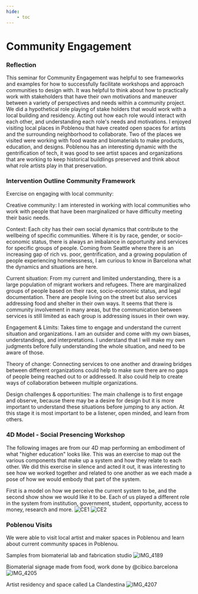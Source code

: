```yaml
---
hide:
    - toc
---
```


# Community Engagement


### Reflection

This seminar for Community Engagement was helpful to see frameworks and examples for how to successfully facilitate workshops and approach communities to design with. It was helpful to think about how to practically work with stakeholders that have their own motivations and maneuver between a variety of perspectives and needs within a community project. We did a hypothetical role playing of stake holders that would work with a local building and residency. Acting out how each role would interact with each other, and understanding each role's needs and motivations. I enjoyed visiting local places in Poblenou that have created open spaces for artists and the surrounding neighborhood to collaborate. Two of the places we visited were working with food waste and biomaterials to make products, education, and designs. Poblenou has an interesting dynamic with the gentrification of tech, it was good to see artist spaces and organizations that are working to keep historical buildlings preserved and think about what role artists play in that preservation. 





### Intervention Outline Community Framework
Exercise on engaging with local community: 

Creative community: 
I am interested in working with local communities who work with people that have been marginalized or have difficulty meeting their basic needs. 

Context:
Each city has their own social dynamics that contribute to the wellbeing of specific communities. Where it is by race, gender, or socio-economic status, there is always an imbalance in opportunity and services for specific groups of people. Coming from Seattle where there is an increasing gap of rich vs. poor, gentrification, and a growing population of people experiencing homelessness, I am curious to know in Barcelona what the dynamics and situations are here. 

Current situation:
From my current and limited understanding, there is a large population of migrant workers and refugees. There are marginalized groups of people based on their race, socio-economic status, and legal documentation. There are people living on the street but also services addressing food and shelter in their own ways. It seems that there is community involvement in many areas, but the communication between services is still limited as each group is addressing issues in their own way. 

Engagement & Limits:
Takes time to engage and understand the current situation and organizations. I am an outsider and come with my own biases, understandings, and interpretations. I understand that I will make my own judgments before fully understanding the whole situation, and need to be aware of those. 

Theory of change:
Connecting services to one another and drawing bridges between different organizations could help to make sure there are no gaps of people being reached out to or addressed. It also could help to create ways of collaboration between multiple organizations. 

Design challenges & opportunities: 
The main challenge is to first engage and observe, because there may be a desire for design but it is more important to understand these situations before jumping to any action. At this stage it is most important to be a listener, open minded, and learn from others. 



### 4D Model - Social Presencing Workshop
The following images are from our 4D map performing an embodiment of what "higher education" looks like. This was an exercise to map out the various components that make up a system and how they relate to each other. We did this exercise in silence and acted it out, it was interesting to see how we worked together and related to one another as we each made a pose of how we would embody that part of the system. 

First is a model on how we perceive the current system to be, and the second show show we would like it to be. Each of us played a different role in the system from institution, government, student, opportunity, access to money, research and more. 
![CE1](../images/1Term/7_CommunityEngagement/CE1.jpeg)
![CE2](../images/1Term/7_CommunityEngagement/CE2.jpeg)

### Poblenou Visits
We were able to visit local artist and maker spaces in Poblenou and learn about current community spaces in Poblenou. 

Samples from biomaterial lab and fabrication studio 
![IMG_4189](../images/1Term/7_CommunityEngagement/IMG_4189.jpg)

Biomaterial signage made from food, work done by @cibico.barcelona
![IMG_4205](../images/1Term/7_CommunityEngagement/IMG_4205.jpg)

Artist residency and space called La Clandestina
![IMG_4207](../images/1Term/7_CommunityEngagement/IMG_4207.jpg)